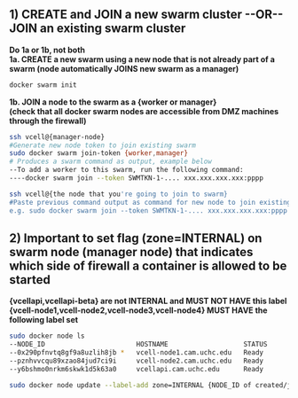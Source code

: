 
## 1) CREATE and JOIN a new swarm cluster --OR-- JOIN an existing swarm cluster
**Do 1a or 1b, not both**  
**1a. CREATE a new swarm using a new node that is not already part of a swarm (node automatically JOINS new swarm as a manager)**  

```bash
docker swarm init
```

**1b. JOIN a node to the swarm as a {worker or manager}**  
**(check that all docker swarm nodes are accessible from DMZ machines through the firewall)**  

```bash
ssh vcell@{manager-node}
#Generate new node token to join existing swarm
sudo docker swarm join-token {worker,manager}
# Produces a swarm command as output, example below
--To add a worker to this swarm, run the following command:
----docker swarm join --token SWMTKN-1-.... xxx.xxx.xxx.xxx:pppp

ssh vcell@{the node that you're going to join to swarm}
#Paste previous command output as command for new node to join existing cluster
e.g. sudo docker swarm join --token SWMTKN-1-.... xxx.xxx.xxx.xxx:pppp
```


## 2) Important to set flag (zone=INTERNAL) on swarm node (manager node) that indicates which side of firewall a container is allowed to be started  
**{vcellapi,vcellapi-beta} are not INTERNAL and MUST NOT HAVE this label**   
**{vcell-node1,vcell-node2,vcell-node3,vcell-node4} MUST HAVE the following label set**  
  
```bash
sudo docker node ls
--NODE_ID                       HOSTNAME                   STATUS              AVAILABILITY        MANAGER STATUS      ENGINE VERSION
--0x290pfnvtq8gf9a8uzlih8jb *   vcell-node1.cam.uchc.edu   Ready               Active              Reachable           18.03.0-ce
--pznhvvcqu89xzao84jud7ci9i     vcell-node2.cam.uchc.edu   Ready               Active              Leader              18.03.0-ce
--y6bshmo0nrkm6skwk1d5k63a0     vcellapi.cam.uchc.edu      Ready               Active              Reachable           18.03.0-ce

sudo docker node update --label-add zone=INTERNAL {NODE_ID of created/joined node, * is current node}
```
